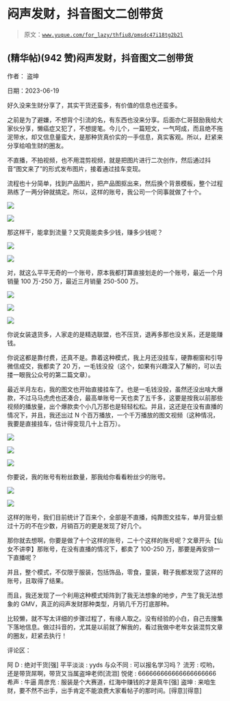# 闷声发财，抖音图文二创带货

> 原文：[`www.yuque.com/for_lazy/thfiu8/pmsdc47i18tg2b2l`](https://www.yuque.com/for_lazy/thfiu8/pmsdc47i18tg2b2l)



## (精华帖)(942 赞)闷声发财，抖音图文二创带货 

作者： 盗坤 

日期：2023-06-19 

好久没来生财分享了，其实干货还蛮多，有价值的信息也还蛮多。 

之前是为了避嫌，不想背个引流的名，有东西也没来分享。后面亦仁哥鼓励我给大家伙分享，懒癌症又犯了，不想提笔。今儿个，一篇短文，一气呵成，而且绝不拖泥带水，却又信息量蛮大，是那种货真价实的一手信息，真实客观。所以，赶紧来分享给咱生财的圈友。 

不直播，不拍视频，也不用混剪视频，就是把图片进行二次创作，然后通过抖音“图文来了”的形式发布图片，接着通过挂车变现。 

流程也十分简单，找到产品图片，把产品图抠出来，然后换个背景模板，整个过程熟练了一两分钟就搞定。所以，这样的账号，我公司一个同事就做了十个。 

![](img/57b74c742dd2f626d74b0c73203ce464.png) 

![](img/96262f4d7ae9ee65058f5accf25572d1.png) 

那这样干，能拿到流量？又究竟能卖多少钱，赚多少钱呢？ 

![](img/5a98950ad8471164b3e3776460630813.png) 

![](img/0aaf5e01ab5526c9ccf68b4817272d0c.png) 

对，就这么平平无奇的一个账号，原本我都打算直接划走的一个账号，最近一个月销量 100 万-250 万，最近三月销量 250-500 万。 

![](img/ea30b4cac623088a9319fb200dc3bfa5.png) 

![](img/18787f41ed23782e5b3ce11e8ecc9e15.png) 

![](img/1dd17a75fa2981c74dea87d66cd43715.png) 

你说女装退货多，人家走的是精选联盟，也不压货，退再多那也没关系，还是能赚钱。 

你说这都是靠付费，还真不是。靠着这种模式，我上月还没挂车，硬靠橱窗和引导微信成交，我都卖了 20 万，一毛钱没投（这个，如果有兴趣深入了解的，可以去搂一眼我公众号的第二篇文章）。 

最近半月左右，我的图文也开始直接挂车了。也是一毛钱没投，虽然还没出啥大爆款，不过马马虎虎也还凑合，最高单账号一天也卖了五千多，这要是按我以前那些视频的播放量，出个爆款卖个小几万那也是轻轻松松。并且，这还是在没有直播的情况下，并且，我还出过 N 个百万播放，一个千万播放的图文视频（这种情况，我要是直接挂车，估计得变现几十上百万）。 

![](img/e66aa08e27215ee99169302f81b1b9ab.png) 

![](img/780e0ddc898691b037f1801fbb55b00f.png) 

![](img/821e404ece002203506d158e9f543383.png) 

你要说，我的账号有粉丝数量，那我给你看看粉丝少的账号。 

![](img/34d66736a4a9f3922008a2ca032ccf47.png) 

![](img/3afcc8178b0ac965a78477a1f72bcb3b.png) 

这样的账号，我们目前统计了百来个，全部是不直播，纯靠图文挂车，单月营业额过十万的不在少数，月销百万的更是发现了好几个。 

那你就去想啊，你要是做了十个这样的账号，二十个这样的账号呢？文章开头【仙女不讲李】那账号，在没有直播的情况下，都卖了 100-250 万，那要是再安排一下直播呢？ 

并且，整个模式，不仅限于服装，包括饰品，零食，童装，鞋子我都发现了这样的账号，且取得了结果。 

而且，我还发现了一个利用这种模式矩阵到了我无法想象的地步，产生了我无法想象的 GMV，真正的闷声发财那种类型，月销几千万打底那种。 

比较懒，就不写太详细的步骤过程了，有缘人取之。没有经验的小白，自己去搜集下落地信息。做过抖音的，尤其是以前就了解我的，看过我做中老年女装混剪文章的圈友，赶紧去执行！ 

评论区： 

阿 D : 绝对干货[强] 平平淡淡 : yyds 与众不同 : 可以报名学习吗？ 流芳 : 哎哟，还是带货屌啊，带货又当属盗坤老师[流泪] 悦佬 : 666666666666666666666 希声 : 牛逼 周彦充 : 服装是个大赛道，红海中赚钱的才是真牛[强] 盗坤 : 来咱生财，要不然不出手，出手肯定不能浪费大家看帖子的那时间。[得意][得意]